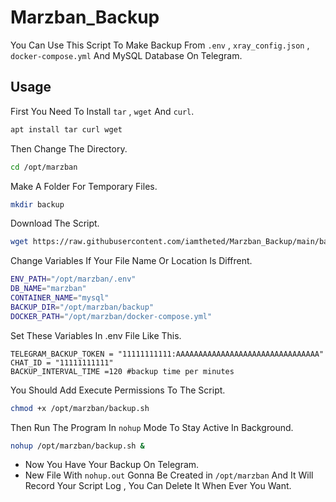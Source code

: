 # Marzban_Backup
You Can Use This Script To Make Backup From `.env` , `xray_config.json` , `docker-compose.yml` And MySQL Database On Telegram.
## Usage
First You Need To Install `tar` , `wget` And `curl`.
```bash
apt install tar curl wget
```
Then Change The Directory.
```bash
cd /opt/marzban
```
Make A Folder For Temporary Files.
```bash
mkdir backup
```
Download The Script.
```bash 
wget https://raw.githubusercontent.com/iamtheted/Marzban_Backup/main/backup.sh
```
Change Variables If Your File Name Or Location Is Diffrent.
```bash
ENV_PATH="/opt/marzban/.env"
DB_NAME="marzban"
CONTAINER_NAME="mysql"
BACKUP_DIR="/opt/marzban/backup"
DOCKER_PATH="/opt/marzban/docker-compose.yml"
```
Set These Variables In .env File Like This.
```env
TELEGRAM_BACKUP_TOKEN = "11111111111:AAAAAAAAAAAAAAAAAAAAAAAAAAAAAAAA"
CHAT_ID = "11111111111"
BACKUP_INTERVAL_TIME =120 #backup time per minutes
```
You Should Add Execute Permissions To The Script.
```bash
chmod +x /opt/marzban/backup.sh
```
Then Run The Program In `nohup` Mode To Stay Active In Background.
```bash
nohup /opt/marzban/backup.sh &
```
- Now You Have Your Backup On Telegram.
- New File With `nohup.out` Gonna Be Created in `/opt/marzban` And It Will Record Your Script Log , You Can Delete It When Ever You Want.
